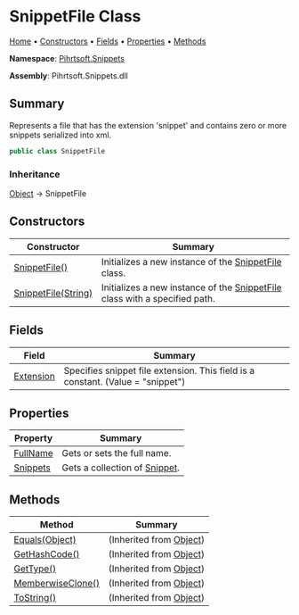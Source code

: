 <a name="_top"></a>

# SnippetFile Class

[Home](../../../README.md#_top) &#x2022; [Constructors](#constructors) &#x2022; [Fields](#fields) &#x2022; [Properties](#properties) &#x2022; [Methods](#methods)

**Namespace**: [Pihrtsoft.Snippets](../README.md#_top)

**Assembly**: Pihrtsoft\.Snippets\.dll

## Summary

Represents a file that has the extension 'snippet' and contains zero or more snippets serialized into xml\.

```csharp
public class SnippetFile
```

### Inheritance

[Object](https://docs.microsoft.com/en-us/dotnet/api/system.object) &#x2192; SnippetFile

## Constructors

| Constructor | Summary |
| ----------- | ------- |
| [SnippetFile()](-ctor/README.md#Pihrtsoft_Snippets_SnippetFile__ctor) | Initializes a new instance of the [SnippetFile](#_top) class\. |
| [SnippetFile(String)](-ctor/README.md#Pihrtsoft_Snippets_SnippetFile__ctor_System_String_) | Initializes a new instance of the [SnippetFile](#_top) class with a specified path\. |

## Fields

| Field | Summary |
| ----- | ------- |
| [Extension](Extension/README.md#_top) | Specifies snippet file extension\. This field is a constant\. \(Value = "snippet"\) |

## Properties

| Property | Summary |
| -------- | ------- |
| [FullName](FullName/README.md#_top) | Gets or sets the full name\. |
| [Snippets](Snippets/README.md#_top) | Gets a collection of [Snippet](../Snippet/README.md#_top)\. |

## Methods

| Method | Summary |
| ------ | ------- |
| [Equals(Object)](https://docs.microsoft.com/en-us/dotnet/api/system.object.equals) |  \(Inherited from [Object](https://docs.microsoft.com/en-us/dotnet/api/system.object)\) |
| [GetHashCode()](https://docs.microsoft.com/en-us/dotnet/api/system.object.gethashcode) |  \(Inherited from [Object](https://docs.microsoft.com/en-us/dotnet/api/system.object)\) |
| [GetType()](https://docs.microsoft.com/en-us/dotnet/api/system.object.gettype) |  \(Inherited from [Object](https://docs.microsoft.com/en-us/dotnet/api/system.object)\) |
| [MemberwiseClone()](https://docs.microsoft.com/en-us/dotnet/api/system.object.memberwiseclone) |  \(Inherited from [Object](https://docs.microsoft.com/en-us/dotnet/api/system.object)\) |
| [ToString()](https://docs.microsoft.com/en-us/dotnet/api/system.object.tostring) |  \(Inherited from [Object](https://docs.microsoft.com/en-us/dotnet/api/system.object)\) |

